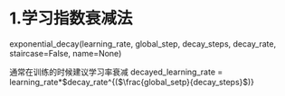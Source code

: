 1.学习指数衰减法
====================

exponential_decay(learning_rate, global_step, decay_steps, decay_rate, staircase=False, name=None)

通常在训练的时候建议学习率衰减
decayed_learning_rate = learning_rate*$decay_rate^{($\frac{global_setp}{decay_steps}$)}
